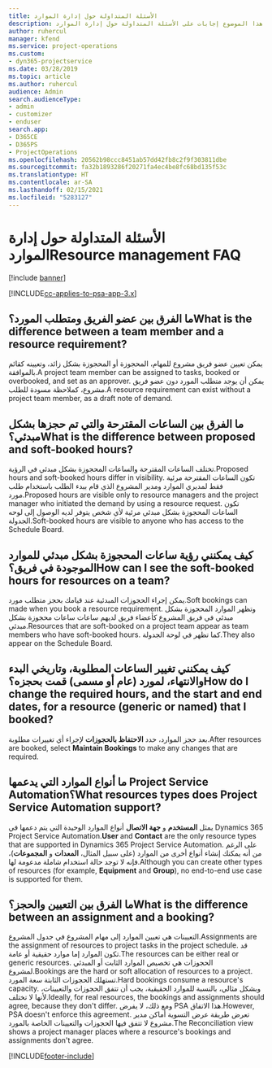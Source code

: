 ```yaml
---
title: الأسئلة المتداولة حول إدارة الموارد
description: يقدم هذا الموضوع إجابات على الأسئلة المتداولة حول إدارة الموارد.
author: ruhercul
manager: kfend
ms.service: project-operations
ms.custom:
- dyn365-projectservice
ms.date: 03/28/2019
ms.topic: article
ms.author: ruhercul
audience: Admin
search.audienceType:
- admin
- customizer
- enduser
search.app:
- D365CE
- D365PS
- ProjectOperations
ms.openlocfilehash: 20562b98ccc8451ab57dd42fb8c2f9f303811dbe
ms.sourcegitcommit: fa32b1893286f20271fa4ec4be8fc68bd135f53c
ms.translationtype: HT
ms.contentlocale: ar-SA
ms.lasthandoff: 02/15/2021
ms.locfileid: "5283127"
---
```

# <a name="resource-management-faq"></a><span data-ttu-id="bbb34-103">الأسئلة المتداولة حول إدارة الموارد</span><span class="sxs-lookup"><span data-stu-id="bbb34-103">Resource management FAQ</span></span>

[!include [banner](../includes/psa-now-project-operations.md)]

[!INCLUDE[cc-applies-to-psa-app-3.x](../includes/cc-applies-to-psa-app-3x.md)]

## <a name="what-is-the-difference-between-a-team-member-and-a-resource-requirement"></a><span data-ttu-id="bbb34-104">ما الفرق بين عضو الفريق ومتطلب المورد؟</span><span class="sxs-lookup"><span data-stu-id="bbb34-104">What is the difference between a team member and a resource requirement?</span></span>

<span data-ttu-id="bbb34-105">يمكن تعيين عضو فريق مشروع للمهام، المحجوزة أو المحجوزة بشكل زائد، وتعيينه كقائم بالموافقة.</span><span class="sxs-lookup"><span data-stu-id="bbb34-105">A project team member can be assigned to tasks, booked or overbooked, and set as an approver.</span></span> <span data-ttu-id="bbb34-106">يمكن أن يوجد متطلب المورد دون عضو فريق مشروع، كملاحظة مسودة للطلب.</span><span class="sxs-lookup"><span data-stu-id="bbb34-106">A resource requirement can exist without a project team member, as a draft note of demand.</span></span> 

## <a name="what-is-the-difference-between-proposed-and-soft-booked-hours"></a><span data-ttu-id="bbb34-107">ما الفرق بين الساعات المقترحة والتي تم حجزها بشكل مبدئي؟</span><span class="sxs-lookup"><span data-stu-id="bbb34-107">What is the difference between proposed and soft-booked hours?</span></span>

<span data-ttu-id="bbb34-108">تختلف الساعات المقترحة والساعات المحجوزة بشكل مبدئي في الرؤية.</span><span class="sxs-lookup"><span data-stu-id="bbb34-108">Proposed hours and soft-booked hours differ in visibility.</span></span> <span data-ttu-id="bbb34-109">تكون الساعات المقترحة مرئية فقط لمديري الموارد ومدير المشروع الذي قام ببدء الطلب باستخدام طلب مورد.</span><span class="sxs-lookup"><span data-stu-id="bbb34-109">Proposed hours are visible only to resource managers and the project manager who initiated the demand by using a resource request.</span></span> <span data-ttu-id="bbb34-110">تكون الساعات المحجوزة بشكل مبدئي مرئية لأي شخص يتوفر لديه الوصول إلى لوحه الجدولة.</span><span class="sxs-lookup"><span data-stu-id="bbb34-110">Soft-booked hours are visible to anyone who has access to the Schedule Board.</span></span>

## <a name="how-can-i-see-the-soft-booked-hours-for-resources-on-a-team"></a><span data-ttu-id="bbb34-111">كيف يمكنني رؤية ساعات المحجوزة بشكل مبدئي للموارد الموجودة في فريق؟</span><span class="sxs-lookup"><span data-stu-id="bbb34-111">How can I see the soft-booked hours for resources on a team?</span></span>

<span data-ttu-id="bbb34-112">يمكن إجراء الحجوزات المبدئية عند قيامك بحجز متطلب مورد.</span><span class="sxs-lookup"><span data-stu-id="bbb34-112">Soft bookings can made when you book a resource requirement.</span></span> <span data-ttu-id="bbb34-113">وتظهر الموارد المحجوزة بشكل مبدئي في فريق المشروع كأعضاء فريق لديهم ساعات ساعات محجوزة بشكل مبدئي.</span><span class="sxs-lookup"><span data-stu-id="bbb34-113">Resources that are soft-booked on a project team appear as team members who have soft-booked hours.</span></span> <span data-ttu-id="bbb34-114">كما تظهر في لوحة الجدولة.</span><span class="sxs-lookup"><span data-stu-id="bbb34-114">They also appear on the Schedule Board.</span></span>

## <a name="how-do-i-change-the-required-hours-and-the-start-and-end-dates-for-a-resource-generic-or-named-that-i-booked"></a><span data-ttu-id="bbb34-115">كيف يمكنني تغيير الساعات المطلوبة، وتاريخي البدء والانتهاء، لمورد (عام أو مسمى) قمت بحجزه؟</span><span class="sxs-lookup"><span data-stu-id="bbb34-115">How do I change the required hours, and the start and end dates, for a resource (generic or named) that I booked?</span></span>

<span data-ttu-id="bbb34-116">بعد حجز الموارد، حدد **الاحتفاظ بالحجوزات** لإجراء أي تغييرات مطلوبة.</span><span class="sxs-lookup"><span data-stu-id="bbb34-116">After resources are booked, select **Maintain Bookings** to make any changes that are required.</span></span>

## <a name="what-resources-types-does-project-service-automation-support"></a><span data-ttu-id="bbb34-117">ما أنواع الموارد التي يدعمها Project Service Automation؟</span><span class="sxs-lookup"><span data-stu-id="bbb34-117">What resources types does Project Service Automation support?</span></span>

<span data-ttu-id="bbb34-118">يمثل **المستخدم** و **جهة الاتصال** أنواع الموارد الوحيدة التي يتم دعمها في Dynamics 365 Project Service Automation.</span><span class="sxs-lookup"><span data-stu-id="bbb34-118">**User** and **Contact** are the only resource types that are supported in Dynamics 365 Project Service Automation.</span></span> <span data-ttu-id="bbb34-119">على الرغم من أنه يمكنك إنشاء أنواع أخرى من الموارد (على سبيل المثال، **المعدات** و **المجموعات**)، فإنه لا توجد حالة استخدام شاملة مدعومة لها.</span><span class="sxs-lookup"><span data-stu-id="bbb34-119">Although you can create other types of resources (for example, **Equipment** and **Group**), no end-to-end use case is supported for them.</span></span>

## <a name="what-is-the-difference-between-an-assignment-and-a-booking"></a><span data-ttu-id="bbb34-120">ما الفرق بين التعيين والحجز؟</span><span class="sxs-lookup"><span data-stu-id="bbb34-120">What is the difference between an assignment and a booking?</span></span>

<span data-ttu-id="bbb34-121">التعيينات هي تعيين الموارد إلى مهام المشروع في جدول المشروع.</span><span class="sxs-lookup"><span data-stu-id="bbb34-121">Assignments are the assignment of resources to project tasks in the project schedule.</span></span> <span data-ttu-id="bbb34-122">قد تكون الموارد إما موارد حقيقية أو عامة.</span><span class="sxs-lookup"><span data-stu-id="bbb34-122">The resources can be either real or generic resources.</span></span> <span data-ttu-id="bbb34-123">الحجوزات هي تخصيص الموارد الثابت أو المبدئي لمشروع.</span><span class="sxs-lookup"><span data-stu-id="bbb34-123">Bookings are the hard or soft allocation of resources to a project.</span></span> <span data-ttu-id="bbb34-124">تستهلك الحجوزات الثابتة سعة المورد.</span><span class="sxs-lookup"><span data-stu-id="bbb34-124">Hard bookings consume a resource's capacity.</span></span> <span data-ttu-id="bbb34-125">وبشكل مثالي، بالنسبة للموارد الحقيقية، يجب أن تتفق الحجوزات والتعيينات، لأنها لا تختلف.</span><span class="sxs-lookup"><span data-stu-id="bbb34-125">Ideally, for real resources, the bookings and assignments should agree, because they don't differ.</span></span> <span data-ttu-id="bbb34-126">ومع ذلك، لا يفرض PSA هذا الاتفاق.</span><span class="sxs-lookup"><span data-stu-id="bbb34-126">However, PSA doesn't enforce this agreement.</span></span> <span data-ttu-id="bbb34-127">تعرض طريقة عرض التسوية أماكن مدير مشروع لا تتفق فيها الحجوزات والتعيينات الخاصة بالمورد.</span><span class="sxs-lookup"><span data-stu-id="bbb34-127">The Reconciliation view shows a project manager places where a resource's bookings and assignments don't agree.</span></span>


[!INCLUDE[footer-include](../includes/footer-banner.md)]